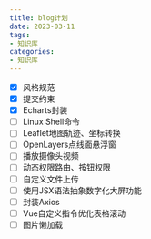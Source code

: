```yaml
---
title: blog计划
date: 2023-03-11
tags:
- 知识库
categories: 
- 知识库
---
```


- [x] 风格规范
- [x] 提交约束
- [x] Echarts封装
- [ ] Linux Shell命令
- [ ] Leaflet地图轨迹、坐标转换
- [ ] OpenLayers点线面悬浮窗
- [ ] 播放摄像头视频
- [ ] 动态权限路由、按钮权限
- [ ] 自定义文件上传
- [ ] 使用JSX语法抽象数字化大屏功能
- [ ] 封装Axios
- [ ] Vue自定义指令优化表格滚动
- [ ] 图片懒加载
